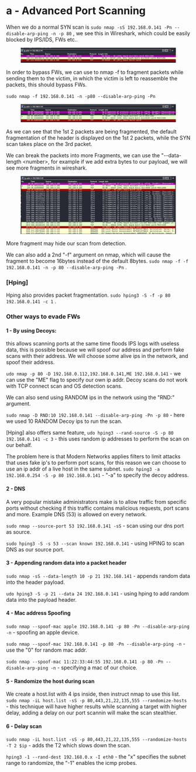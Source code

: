 # a - Advanced Port Scanning

When we do a normal SYN scan is `sudo nmap -sS 192.168.0.141 -Pn --disable-arp-ping -n -p 80` , we see this in Wireshark, which could be easily blocked by IPS/IDS, FWs etc..

<figure><img src="../.gitbook/assets/image (16).png" alt=""><figcaption></figcaption></figure>

In order to bypass FWs, we can use to nmap -f to fragment packets while sending them to the victim, in which the victim is left to reassemble the packets, this should bypass FWs.

`sudo nmap -f 192.168.0.141 -n -p80 --disable-arp-ping -Pn`&#x20;

<figure><img src="../.gitbook/assets/image (18) (2).png" alt=""><figcaption></figcaption></figure>

As we can see that the 1st 2 packets are being fragmented, the default fragmentation of the header is displayed on the 1st 2 packets, while the SYN scan takes place on the 3rd packet.

We can break the packets into more Fragments, we can use the "--data-length \<number>, for example if we add extra bytes to our payload, we will see more fragments in wireshark.

<figure><img src="../.gitbook/assets/image (25) (1).png" alt=""><figcaption></figcaption></figure>

More fragment may hide our scan from detection.&#x20;

We can also add a 2nd "-f" argument on nmap, which will cause the fragment to become 16bytes instead of the default 8bytes. `sudo nmap -f -f 192.168.0.141 -n -p 80 --disable-arp-ping -Pn` .

### \[Hping]

Hping also provides packet fragmentation. `sudo hping3 -S -f -p 80 192.168.0.141 -c 1` .

### Other ways to evade FWs

#### 1 - By using Decoys:&#x20;

this allows scanning ports at the same time floods IPS logs with useless data, this is possible because we will spoof our address and perform fake scans with their address. We will choose some alive ips in the network, and spoof their address.

`udo nmap -p 80 -D 192.168.0.112,192.168.0.141,ME 192.168.0.141` - we can use the "ME" flag to specify our own ip addr. Decoy scans do not work with TCP connect scan and OS detection scans.

We can also send using RANDOM ips in the network using the "RND:" argument.

`sudo nmap -D RND:10 192.168.0.141 --disable-arp-ping -Pn -p 80` - here we used 10 RANDOM Decoy ips to run the scan.

\[Hping] also offers same feature, `udo hping3 --rand-source -S -p 80 192.168.0.141 -c 3` - this uses random ip addresses to perform the scan on our behalf.

The problem here is that Modern Networks applies filters to limit attacks that uses fake ip's to perform port scans, for this reason we can choose to use an ip addr of a live host in the same subnet. `sudo hping3 -a 192.168.0.254 -S -p 80 192.168.0.141`  - "-a" to specify the decoy address.

#### 2 - DNS

A very popular mistake administrators make is to allow traffic from specific ports without checking if this traffic contains malicious requests, port scans and more. Example DNS (53) is allowed on every network.

`sudo nmap --source-port 53 192.168.0.141 -sS` - scan using our dns port as source.

`sudo hping3 -S -s 53 --scan known 192.168.0.141` - using HPING to scan DNS as our source port.

#### 3 - Appending random data into a packet header

`sudo nmap -sS --data-length 10 -p 21 192.168.141` - appends random data into the header payload.

`udo hping3 -S -p 21 --data 24 192.168.0.141` - using hping to add random data into the payload header.

#### 4 - Mac address Spoofing

`sudo nmap --spoof-mac apple 192.168.0.141 -p 80 -Pn --disable-arp-ping -n` - spoofing an apple device.

`sudo nmap --spoof-mac 192.168.0.141 -p 80 -Pn --disable-arp-ping -n` - use the "0" for random mac addr.

`sudo nmap --spoof-mac 11:22:33:44:55 192.168.0.141 -p 80 -Pn --disable-arp-ping -n` - specifying a mac of our choice.

#### 5 - Randomize the host during scan

We create a host.list with 4 ips inside, then instruct nmap to use this list. `sudo nmap -iL host.list -sS -p 80,443,21,22,135,555 --randomize-hosts` - this technique will have higher results while scanning a target with higher delay, adding a delay on our port scannin will make the scan stealthier.

#### 6 - Delay scan

`sudo nmap -iL host.list -sS -p 80,443,21,22,135,555 --randomize-hosts -T 2 $ip`  - adds the T2  which slows down the scan.

`hping3 -1 --rand-dest 192.168.0.x -I eth0` - the "x" specifies the subnet range to randomize, the "-1"  enables the icmp probes.

